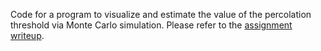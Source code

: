 Code for a program to visualize and estimate the value of the percolation threshold via Monte Carlo simulation.
Please refer to the [assignment writeup](http://www.cs.duke.edu/courses/compsci201/spring17/assign/percolation/).